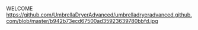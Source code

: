 WELCOME
https://github.com/UmbrellaDryerAdvanced/umbrelladryeradvanced.github.com/blob/master/b942b73ecd67500ad35923639780bbfd.jpg
